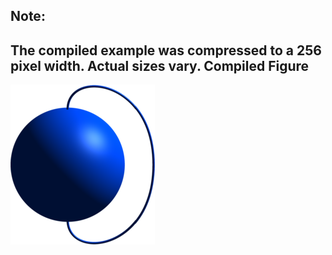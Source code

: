 Note:
-----
The compiled example was compressed to a 256
pixel width. Actual sizes vary.
Compiled Figure
---------------
![Example](Sphere_with_String_at_Poles.png)
